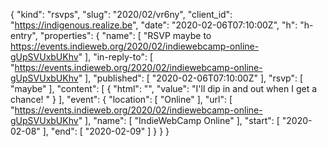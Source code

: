 {
  "kind": "rsvps",
  "slug": "2020/02/vr6ny",
  "client_id": "https://indigenous.realize.be",
  "date": "2020-02-06T07:10:00Z",
  "h": "h-entry",
  "properties": {
    "name": [
      "RSVP maybe to https://events.indieweb.org/2020/02/indiewebcamp-online-gUpSVUxbUKhv"
    ],
    "in-reply-to": [
      "https://events.indieweb.org/2020/02/indiewebcamp-online-gUpSVUxbUKhv"
    ],
    "published": [
      "2020-02-06T07:10:00Z"
    ],
    "rsvp": [
      "maybe"
    ],
    "content": [
      {
        "html": "",
        "value": "I'll dip in and out when I get a chance! "
      }
    ],
    "event": {
      "location": [
        "Online"
      ],
      "url": [
        "https://events.indieweb.org/2020/02/indiewebcamp-online-gUpSVUxbUKhv"
      ],
      "name": [
        "IndieWebCamp Online"
      ],
      "start": [
        "2020-02-08"
      ],
      "end": [
        "2020-02-09"
      ]
    }
  }
}
